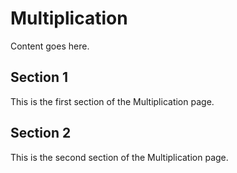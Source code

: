 # Multiplication

Content goes here.

## Section 1

This is the first section of the Multiplication page.

## Section 2

This is the second section of the Multiplication page.

